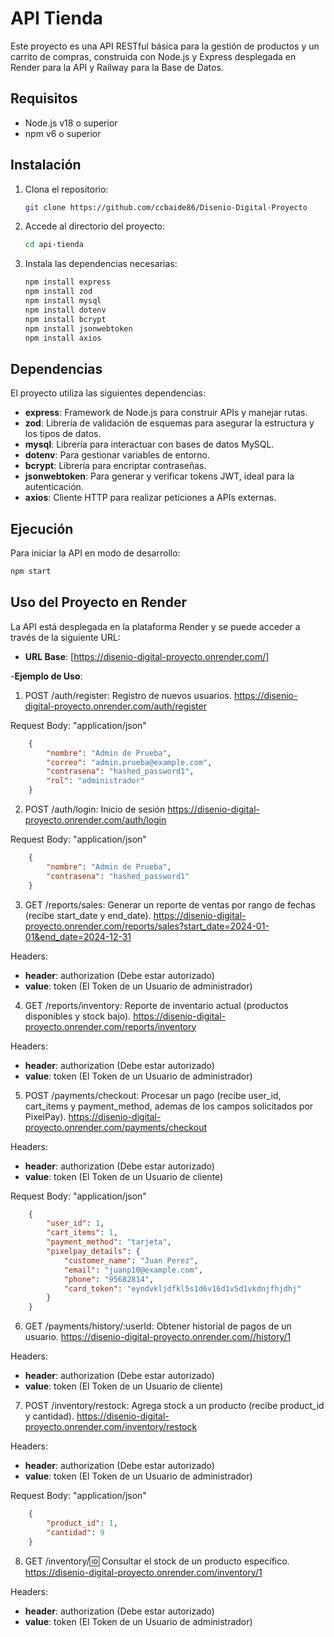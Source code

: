 # API Tienda

Este proyecto es una API RESTful básica para la gestión de productos y un carrito de compras, construida con Node.js y Express desplegada en Render para la API y Railway para la Base de Datos.

## Requisitos

- Node.js v18 o superior
- npm v6 o superior

## Instalación

1. Clona el repositorio:

    ```bash
    git clone https://github.com/ccbaide86/Disenio-Digital-Proyecto
    ```

2. Accede al directorio del proyecto:

    ```bash
    cd api-tienda
    ```

3. Instala las dependencias necesarias:

    ```bash
    npm install express
    npm install zod
    npm install mysql
    npm install dotenv
    npm install bcrypt
    npm install jsonwebtoken
    npm install axios
    ```

## Dependencias

El proyecto utiliza las siguientes dependencias:

- **express**: Framework de Node.js para construir APIs y manejar rutas.
- **zod**: Librería de validación de esquemas para asegurar la estructura y los tipos de datos.
- **mysql**: Librería para interactuar con bases de datos MySQL.
- **dotenv**: Para gestionar variables de entorno.
- **bcrypt**: Librería para encriptar contraseñas.
- **jsonwebtoken**: Para generar y verificar tokens JWT, ideal para la autenticación.
- **axios**: Cliente HTTP para realizar peticiones a APIs externas.

## Ejecución

Para iniciar la API en modo de desarrollo:

```bash
npm start
```
## Uso del Proyecto en Render

La API está desplegada en la plataforma Render y se puede acceder a través de la siguiente URL:

- **URL Base**: [https://disenio-digital-proyecto.onrender.com/]

-**Ejemplo de Uso**:
1. POST /auth/register: Registro de nuevos usuarios.
https://disenio-digital-proyecto.onrender.com/auth/register

Request Body: "application/json"
```json
	{
		"nombre": "Admin de Prueba",
		"correo": "admin.prueba@example.com",
		"contrasena": "hashed_password1",
		"rol": "administrador"
	}
```

2. POST /auth/login: Inicio de sesión
https://disenio-digital-proyecto.onrender.com/auth/login

Request Body: "application/json"
```json
    {
        "nombre": "Admin de Prueba",
        "contrasena": "hashed_password1"
    }
```

3. GET /reports/sales: Generar un reporte de ventas por rango de fechas (recibe start_date y end_date).
https://disenio-digital-proyecto.onrender.com/reports/sales?start_date=2024-01-01&end_date=2024-12-31

Headers:
- **header**: authorization (Debe estar autorizado)
- **value**: token  (El Token de un Usuario de administrador)

4. GET /reports/inventory: Reporte de inventario actual (productos disponibles y stock bajo).
https://disenio-digital-proyecto.onrender.com/reports/inventory

Headers:
- **header**: authorization (Debe estar autorizado)
- **value**: token  (El Token de un Usuario de administrador)

5. POST /payments/checkout: Procesar un pago (recibe user_id, cart_items y payment_method, ademas de los campos solicitados por PixelPay).
https://disenio-digital-proyecto.onrender.com/payments/checkout

Headers:
- **header**: authorization (Debe estar autorizado)
- **value**: token  (El Token de un Usuario de cliente)

Request Body: "application/json"
```json
    {
        "user_id": 1,
        "cart_items": 1,
        "payment_method": "tarjeta",
        "pixelpay_details": {
            "customer_name": "Juan Perez",
            "email": "juanp10@example.com",
            "phone": "95682814",
            "card_token": "eyndvkljdfkl5s1d6v16d1v5d1vkdnjfhjdhj"
        }
    }
```

6. GET /payments/history/:userId: Obtener historial de pagos de un usuario.
https://disenio-digital-proyecto.onrender.com//history/1

Headers:
- **header**: authorization (Debe estar autorizado)
- **value**: token  (El Token de un Usuario de cliente)

7. POST /inventory/restock: Agrega stock a un producto (recibe product_id y cantidad).
https://disenio-digital-proyecto.onrender.com/inventory/restock

Headers:
- **header**: authorization (Debe estar autorizado)
- **value**: token  (El Token de un Usuario de administrador)

Request Body: "application/json"
```json
    {
        "product_id": 1,
        "cantidad": 9
    }
```

8.  GET /inventory/:id: Consultar el stock de un producto específico.
https://disenio-digital-proyecto.onrender.com/inventory/1

Headers:
- **header**: authorization (Debe estar autorizado)
- **value**: token  (El Token de un Usuario de administrador)
